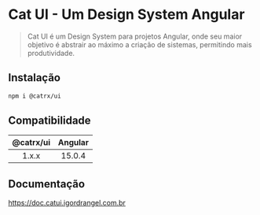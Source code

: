 # Cat UI - Um Design System Angular

> Cat UI é um Design System para projetos Angular, onde seu maior objetivo é abstrair ao máximo a criação de sistemas, permitindo mais produtividade.

## Instalação

```bash
npm i @catrx/ui
```

## Compatibilidade

| @catrx/ui | Angular |
| :-------: | :-----: |
|   1.x.x   | 15.0.4  |

## Documentação

https://doc.catui.igordrangel.com.br
